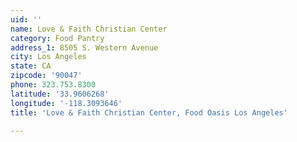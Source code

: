 ```yaml
---
uid: ''
name: Love & Faith Christian Center
category: Food Pantry
address_1: 8505 S. Western Avenue
city: Los Angeles
state: CA
zipcode: '90047'
phone: 323.753.8300
latitude: '33.9606268'
longitude: '-118.3093646'
title: 'Love & Faith Christian Center, Food Oasis Los Angeles'

---
```

